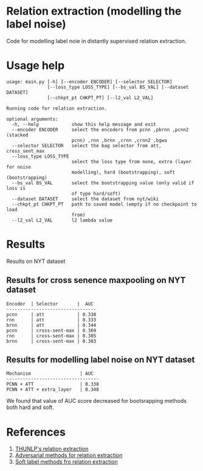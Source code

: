 # Relation extraction (modelling the label noise)
Code for modelling label noie in distantly supervised relation extraction.

# Usage help

```
usage: main.py [-h] [--encoder ENCODER] [--selector SELECTOR]
               [--loss_type LOSS_TYPE] [--bs_val BS_VAL] [--dataset DATASET]
               [--chkpt_pt CHKPT_PT] [--l2_val L2_VAL]

Running code for relation extraction.

optional arguments:
  -h, --help            show this help message and exit
  --encoder ENCODER     select the encoders from pcnn ,pbrnn ,pcnn2 (stacked
                        pcnn) ,rnn ,brnn ,crnn ,crnn2 ,bgwa
  --selector SELECTOR   select the bag selector from att, cross_sent_max
  --loss_type LOSS_TYPE
                        select the loss type from none, extra (layer for noise
                        modelling), hard (bootstrapping), soft (bootstrapping)
  --bs_val BS_VAL       select the bootstrapping value (only valid if loss is
                        of type hard/soft)
  --dataset DATASET     select the dataset from nyt/wiki
  --chkpt_pt CHKPT_PT   path to saved model (empty if no checkpoint to load
                        from)
  --l2_val L2_VAL       l2 lambda value
```
# Results

Results on NYT dataset

## Results for cross senence maxpooling on NYT dataset

```
Encoder  | Selector       |  AUC
---------------------------------
pcnn     | att            | 0.338
rnn      | att            | 0.333
brnn     | att            | 0.344
pcnn     | cross-sent-max | 0.369
rnn      | cross-sent-max | 0.385
brnn     | cross-sent-max | 0.383
```

## Results for modelling label noise on NYT dataset

```
Mechanism                  | AUC
----------------------------------
PCNN + ATT                 | 0.338
PCNN + ATT + extra_layer   | 0.348
```

We found that value of AUC score decreased for bootsrapping methods both hard and soft.


# References 
1. [THUNLP's relation extraction](https://github.com/thunlp/OpenNRE)
2. [Adversarial methods for relation extraction](https://github.com/jxwuyi/AtNRE)
3. [Soft label methods fro relation extraction](https://github.com/tyliupku/soft-label-RE)



